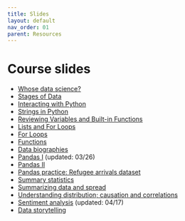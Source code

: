 ```yaml
---
title: Slides
layout: default
nav_order: 01
parent: Resources
---
```


# Course slides

- [Whose data science?](/assets/pdf/0206whosedatascience.pdf)
- [Stages of Data](/assets/pdf/0208stagesofdata.pdf)
- [Interacting with Python](/assets/pdf/0215interactingwithPython.pdf)
- [Strings in Python](/assets/pdf/0220stringsinPython.pdf)
- [Reviewing Variables and Built-in Functions](/assets/pdf/0227ReviewingVariablesandbuiltinFunction.pdf)
- [Lists and For Loops](/assets/pdf/0229Strings_Lists_LoopsinPython.pdf)
- [For Loops](/assets/pdf/0305ForLoops.pdf)
- [Functions](/assets/pdf/0307DefiningFunctions.pdf)
- [Data biographies](/assets/pdf/0314Activity2_databiographies.pdf)
- [Pandas I](/assets/pdf/0319_pandas1.pdf) (updated: 03/26)
- [Pandas II](/assets/pdf/0326_pandas2.pdf)
- [Pandas practice: Refugee arrivals dataset](/assets/pdf/PracticeRefugeeArrivalsdataset.pdf)
- [Summary statistics](/assets/pdf/0404SummarizingData.pdf)
- [Summarizing data and spread](/assets/pdf/0409_SummarizingDataandSpread.pdf)
- [Understanding distribution; causation and correlations](/assets/pdf/0411_Distribution_causality.pdf)
- [Sentiment analysis](/assets/pdf/0416_8_Sentiment_Analysis.pdf) (updated: 04/17)
- [Data storytelling](/assets/pdf/0507_datastorytelling.pdf)